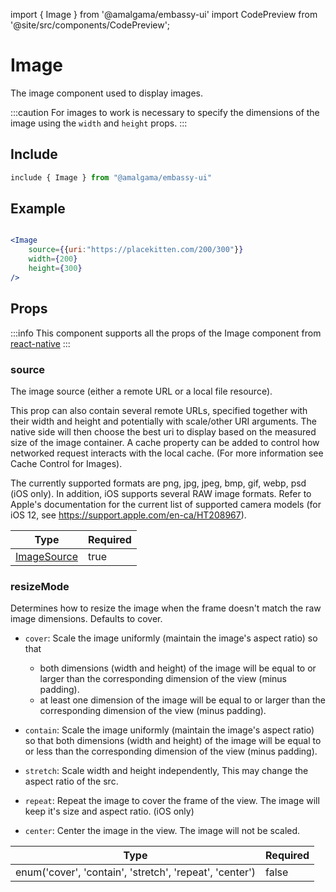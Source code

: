 import { Image } from '@amalgama/embassy-ui'
import CodePreview from '@site/src/components/CodePreview';

# Image

The image component used to display images.

:::caution
For images to work is necessary to specify the dimensions of the image using the `width` and `height` props.
:::

## Include

```jsx
include { Image } from "@amalgama/embassy-ui"
```

## Example
<CodePreview>
	<Image
		source={{uri:"https://placekitten.com/200/300"}}
		width={200}
		height={300}
	/>
</CodePreview>

```jsx
<Image
	source={{uri:"https://placekitten.com/200/300"}}
	width={200}
	height={300}
/>
```


## Props
:::info
This component supports all the props of the Image component from [react-native](https://reactnative.dev/docs/image#props)
:::

### source
The image source (either a remote URL or a local file resource).

This prop can also contain several remote URLs, specified together with their width and height and potentially with scale/other URI arguments. The native side will then choose the best uri to display based on the measured size of the image container. A cache property can be added to control how networked request interacts with the local cache. (For more information see Cache Control for Images).

The currently supported formats are png, jpg, jpeg, bmp, gif, webp, psd (iOS only). In addition, iOS supports several RAW image formats. Refer to Apple's documentation for the current list of supported camera models (for iOS 12, see https://support.apple.com/en-ca/HT208967).

| Type        | Required | 
| ----------- | -------- | 
| [ImageSource](https://reactnative.dev/docs/image#imagesource) | true     |

### resizeMode

Determines how to resize the image when the frame doesn't match the raw image dimensions. Defaults to cover.

- `cover`: Scale the image uniformly (maintain the image's aspect ratio) so that 
	- both dimensions (width and height) of the image will be equal to or larger than the corresponding dimension of the view (minus padding).
	- at least one dimension of the image will be equal to or larger than the corresponding dimension of the view (minus padding).

- `contain`: Scale the image uniformly (maintain the image's aspect ratio) so that both dimensions (width and height) of the image will be equal to or less than the corresponding dimension of the view (minus padding).

- `stretch`: Scale width and height independently, This may change the aspect ratio of the src.

- `repeat`: Repeat the image to cover the frame of the view. The image will keep it's size and aspect ratio. (iOS only)

- `center`: Center the image in the view. The image will not be scaled.

| Type                                                    | Required |
| ------------------------------------------------------- | -------- |
| enum('cover', 'contain', 'stretch', 'repeat', 'center') | false    |
